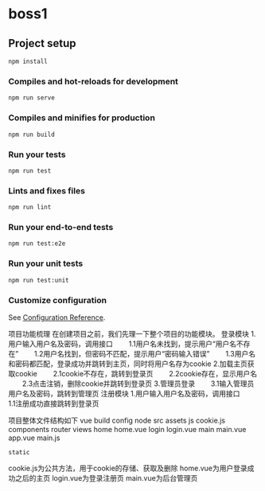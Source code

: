 # boss1

## Project setup
```
npm install
```

### Compiles and hot-reloads for development
```
npm run serve
```

### Compiles and minifies for production
```
npm run build
```

### Run your tests
```
npm run test
```

### Lints and fixes files
```
npm run lint
```

### Run your end-to-end tests
```
npm run test:e2e
```

### Run your unit tests
```
npm run test:unit
```

### Customize configuration
See [Configuration Reference](https://cli.vuejs.org/config/).



项目功能梳理
在创建项目之前，我们先理一下整个项目的功能模块。
登录模块
1.用户输入用户名及密码，调用接口
  1.1用户名未找到，提示用户“用户名不存在”
  1.2用户名找到，但密码不匹配，提示用户“密码输入错误”
  1.3用户名和密码都匹配，登录成功并跳转到主页，同时将用户名存为cookie
2.加载主页获取cookie
  2.1cookie不存在，跳转到登录页
  2.2cookie存在，显示用户名
  2.3点击注销，删除cookie并跳转到登录页
3.管理员登录
  3.1输入管理员用户名及密码，跳转到管理页
注册模块
1.用户输入用户名及密码，调用接口
  1.1注册成功直接跳转到登录页

项目整体文件结构如下
vue
    build
    config
    node
    src 
        assets
            js 
                cookie.js
        components
        router
        views
            home
                home.vue
            login
                login.vue
            main
                main.vue
            app.vue
            main.js
        
    static

cookie.js为公共方法，用于cookie的存储、获取及删除
home.vue为用户登录成功之后的主页
login.vue为登录注册页
main.vue为后台管理页
                